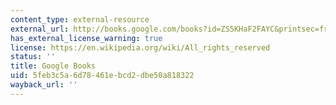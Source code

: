 ```yaml
---
content_type: external-resource
external_url: http://books.google.com/books?id=ZS5KHaF2FAYC&printsec=frontcover
has_external_license_warning: true
license: https://en.wikipedia.org/wiki/All_rights_reserved
status: ''
title: Google Books
uid: 5feb3c5a-6d78-461e-bcd2-dbe50a818322
wayback_url: ''
---
```

